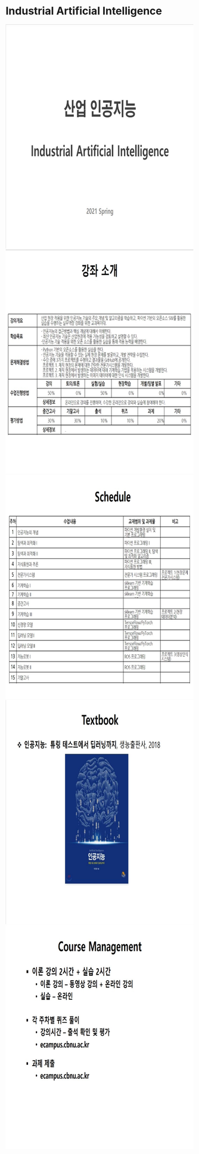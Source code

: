 # **Industrial Artificial Intelligence** 

<img src="./1.jpg"  width="800" height="600">
<img src="./2.jpg"  width="800" height="600">
<img src="./3.jpg"  width="800" height="600">
<img src="./4.jpg"  width="800" height="600">
<img src="./5.jpg"  width="800" height="600">
</p>

